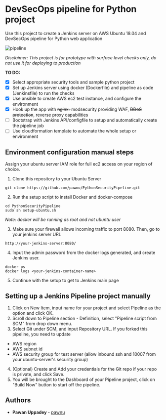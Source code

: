 # DevSecOps pipeline for Python project

Use this project to create a Jenkins server on AWS Ubuntu 18.04 and DevSecOps pipeline for Python web application

![pipeline](https://user-images.githubusercontent.com/11514346/71473164-e57a5500-27cd-11ea-97cb-3c25f0266407.JPG)

*Disclaimer: This project is for prototype with surface level checks only, do not use it for deploying to production*

**TO DO:**
- [x] Select appropriate security tools and sample python project
- [x] Set up Jenkins server using docker (Dockerfile) and pipeline as code (Jenkinsfile) to run the checks
- [x] Use ansible to create AWS ec2 test instance, and configure the environment
- [x] Hook up the app with ~~nginx~~+modsecurity providing WAF, ~~DDoS protection~~, reverse proxy capabilities
- [ ] Bootstrap with Jenkins API/configfile to setup and automatically create the pipeline job
- [ ] Use cloudformation template to automate the whole setup or environment

## Environment configuration manual steps
Assign your ubuntu server IAM role for full ec2 access on your region of choice.

1. Clone this repository to your Ubuntu Server
```
git clone https://github.com/pawnu/PythonSecurityPipeline.git
```
2. Run the setup script to install Docker and docker-compose
```
cd PythonSecurityPipeline
sudo sh setup-ubuntu.sh
```
*Note: docker will be running as root and not ubuntu user*

3. Make sure your firewall allows incoming traffic to port 8080. Then, go to your jenkins server URL 
```
http://your-jenkins-server:8080/
```
4. Input the admin password from the docker logs generated, and create Jenkins user.
```
docker ps
docker logs <your-jenkins-container-name>
```
5. Continue with the setup to get to Jenkins main page

## Setting up a Jenkins Pipeline project manually
1. Click on New Item, input name for your project and select Pipeline as the option and click OK.
2. Scroll down to Pipeline section - Definition, select "Pipeline script from SCM" from drop down menu.
3. Select Git under SCM, and input Repository URL. If you forked this pipeline, you need to update

- AWS region
- AWS subnet id
- AWS security group for test server (allow inbound ssh and 10007 from your ubuntu-server's security group)

4. (Optional) Create and Add your credentials for the Git repo if your repo is private, and click Save.
5. You will be brought to the Dashboard of your Pipeline project, click on "Build Now" button to start off the pipeline.

## Authors

* **Pawan Uppadey** - [pawnu](https://github.com/pawnu)

